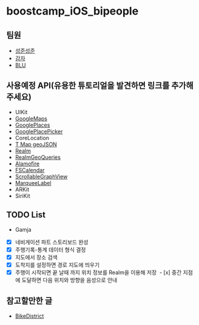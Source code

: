 # boostcamp_iOS_bipeople

## 팀원
* [성준성준](https://github.com/smart23033)
* [감자](https://github.com/sikurity)
* [BLU](https://github.com/chojunyng)

## 사용예정 API(유용한 튜토리얼을 발견하면 링크를 추가해주세요)
 - UIKit
 - [GoogleMaps](https://developers.google.com/maps/documentation/ios-sdk/?hl=ko)
 - [GooglePlaces](https://developers.google.com/places/ios-api/?hl=ko)
 - [GooglePlacePicker](https://developers.google.com/places/ios-api/placepicker?hl=ko)
 - CoreLocation
 - [T Map geoJSON](https://developers.skplanetx.com/apidoc/kor/geofencing/regions/geojson/)
 - [Realm](https://hanjungv.github.io/2017-02-08-2_Swift_RealmTodo1/)
 - [RealmGeoQueries](https://github.com/mhergon/RealmGeoQueries)
 - [Alamofire](https://outofbedlam.github.io/swift/2016/02/04/Alamofire/)
 - [FSCalendar](https://github.com/WenchaoD/FSCalendar)
 - [ScrollableGraphView](https://github.com/philackm/ScrollableGraphView)
 - [MarqueeLabel](https://github.com/cbpowell/MarqueeLabel)
 - ARKit
 - SiriKit

## TODO List
 * Gamja
  - [x] 네비게이션 파트 스토리보드 완성
  - [x] 주행기록-통계 데이터 형식 결정
  - [x] 지도에서 장소 검색
  - [x] 도착지를 설정하면 경로 지도에 띄우기
  - [x] 주행이 시작되면 끝 날때 까지 위치 정보를 Realm을 이용해 저장
  - [x] 중간 지점에 도달하면 다음 위치와 방향을 음성으로 안내

## 참고할만한 글
 * [BikeDistrict](http://www.sphinfo.com/for_your_healthy_bikeriding_bikedistrict)
